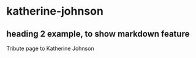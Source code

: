 # katherine-johnson
## heading 2 example, to show markdown feature
Tribute page to Katherine Johnson
